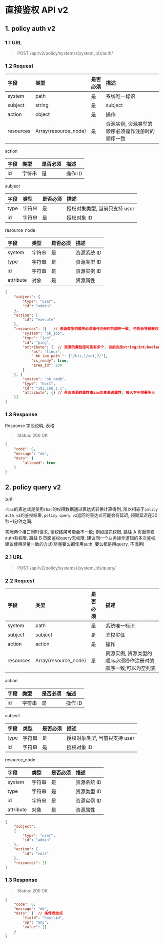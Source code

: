 # 直接鉴权 API v2

## 1. policy auth v2

### 1.1 URL

> POST /api/v2/policy/systems/{system_id}/auth/

### 1.2 Request

| 字段 |  类型 |是否必须  | 描述  |
|:---|:---|:---|:---|
| system |path | 是 | 系统唯一标识  |
| subject | string | 是 | subject |
| action | object | 是 | 操作 |
| resources | Array(resource_node) | 是 | 资源实例, 资源类型的顺序必须操作注册时的顺序一致 |

action

| 字段 |  类型 |是否必须  | 描述  |
|:---|:---|:---|:---|
| id    |  字符串  | 是   | 操作 ID |

subject

| 字段 |  类型 |是否必须  | 描述  |
|:---|:---|:---|:---|
| type    |  字符串  | 是   | 授权对象类型, 当前只支持 user |
| id    |  字符串  | 是   | 授权对象 ID |

resource_node

| 字段 |  类型 |是否必须  | 描述  |
|:---|:---|:---|:---|
| system |  字符串  | 是   | 资源系统 ID |
| type |  字符串  | 是   | 资源类型 ID |
| id | 字符串 | 是 | 资源实例 ID |
| attribute | 对象 | 是 | 资源属性 |

```json
{
	"subject": {
		"type": "user",
		"id": "admin"
	},
	"action": {
		"id": "execute"
	},
	"resources": [{   // 资源类型的顺序必须操作注册时的顺序一致, 否则会导致鉴权失败!
		"system": "bk_job",
		"type": "job",
		"id": "ping",
		"attribute": {  // 资源的属性值可能有多个, 目前支持string/int/boolean, 以及路径stringList
			"os": "linux",
			"_bk_iam_path_": ["/biz,1/set,2/"],
			"is_ready": true,
			"area_id": 200
		}
	}, {
		"system": "bk_cmdb",
		"type": "host",
		"id": "192.168.1.1",
		"attribute": {} // 外部资源的属性由iam负责查询属性, 接入方不需要传入
	}]
}
```

### 1.3 Response

Response 字段说明, 表格

> Status: 200 OK

```json
{
    "code": 0,
    "message": "ok",
    "data": {
        "allowed": true
    }
}
```

## 2. policy query v2

`说明`: 

`rbac`的表达式是使用`rbac`的权限数据通过表达式转换计算得到, 所以相较于`policy auth v2`的鉴权结果, `policy query v2`返回的表达式可能会有延迟, 预期延迟在30秒~1分钟之间.

实际两个接口同时请求, 鉴权结果可能会不一致; 例如加完权限, 跳往 A 页面鉴权auth有权限, 跳往 B 页面鉴权query无权限, 建议同一个业务操作逻辑的多次鉴权, 建议使用尽量一致的方式(尽量要么都使用auth, 要么都是用query, 不混用)

### 2.1 URL

> POST /api/v2/policy/systems/{system_id}/query/

### 2.2 Request

| 字段 |  类型 |是否必须  | 描述  |
|:---|:---|:---|:---|
| system |path | 是 | 系统唯一标识  |
| subject | subject | 是 | 鉴权实体 |
| action | action | 是 | 操作 |
| resources | Array(resource_node) | 是 | 资源实例, 资源类型的顺序必须操作注册时的顺序一致;可以为空列表 |

action

| 字段 |  类型 |是否必须  | 描述  |
|:---|:---|:---|:---|
| id    |  字符串  | 是   | 操作 ID |

subject

| 字段 |  类型 |是否必须  | 描述  |
|:---|:---|:---|:---|
| type    |  字符串  | 是   | 授权对象类型, 当前只支持 user |
| id    |  字符串  | 是   | 授权对象 ID |

resource_node

| 字段 |  类型 |是否必须  | 描述  |
|:---|:---|:---|:---|
| system |  字符串  | 是   | 资源系统 ID |
| type |  字符串  | 是   | 资源类型 ID |
| id | 字符串 | 是 | 资源实例 ID |
| attribute | 对象 | 是 | 资源属性 |


```json
{
    "subject":
    {
        "type": "user",
        "id": "admin"
    },
    "action": {
        "id": "edit"
    },
    "resources": []
}
```

### 1.3 Response

> Status: 200 OK

```json
{
    "code": 0,
    "message": "ok",
    "data": {  // 条件表达式
        "field": "host.id",
        "op": "any",
        "value": []
    }
}
```
